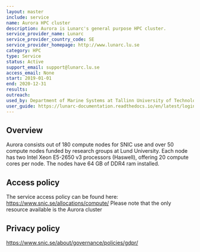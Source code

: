 ```yaml
---
layout: master
include: service
name: Aurora HPC cluster
description: Aurora is Lunarc's general purpose HPC cluster.
service_provider_name: Lunarc
service_provider_country_code: SE
service_provider_homepage: http://www.lunarc.lu.se
category: HPC
type: Service
status: Active
support_email: support@lunarc.lu.se
access_email: None
start: 2019-01-01
end: 2020-12-31
results:
outreach:
used_by: Department of Marine Systems at Tallinn University of Technology
user_guide: https://lunarc-documentation.readthedocs.io/en/latest/login_howto/
---
```

<h2>Overview</h2>Aurora consists out of 180 compute nodes for SNIC use and over 50 compute nodes funded by research groups at Lund University.  Each node has two Intel Xeon E5-2650 v3 processors (Haswell), offering 20 compute cores per node.  The nodes have 64 GB of DDR4 ram installed.

## Access policy
The service access policy can be found here: https://www.snic.se/allocations/compute/
Please note that the only resource available is the Aurora cluster

## Privacy policy
https://www.snic.se/about/governance/policies/gdpr/
